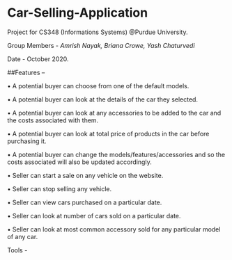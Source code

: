 # Car-Selling-Application

Project for CS348 (Informations Systems) @Purdue University.

Group Members - *Amrish Nayak, Briana Crowe, Yash Chaturvedi*

Date - October 2020.



##Features –

• A potential buyer can choose from one of the default models.

• A potential buyer can look at the details of the car they selected.

• A potential buyer can look at any accessories to be added to the car and the costs associated with them.

• A potential buyer can look at total price of products in the car before purchasing it.

• A potential buyer can change the models/features/accessories and so the costs associated will also be updated accordingly.

• Seller can start a sale on any vehicle on the website.

• Seller can stop selling any vehicle.

• Seller can view cars purchased on a particular date.

• Seller can look at number of cars sold on a particular date.

• Seller can look at most common accessory sold for any particular model of any car.




Tools - 
